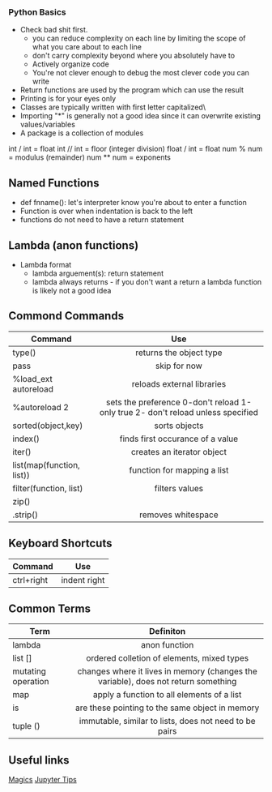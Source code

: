   ### Python Basics
  
  * Check bad shit first.
    * you can reduce complexity on each line by limiting the scope of what you care about to each line
    * don't carry complexity beyond where you absolutely have to
    * Actively organize code
    * You're not clever enough to debug the most clever code you can write
  * Return functions are used by the program which can use the result
  * Printing is for your eyes only
  * Classes are typically written with first letter capitalized\\
  * Importing "*" is generally not a good idea since it can overwrite existing values/variables 
  * A package is a collection of modules 
  
  int / int = float
  int // int = floor (integer division)
  float / int = float
  num % num = modulus (remainder)
  num ** num = exponents
  
  ## Named Functions
  
  * def fnname(): let's interpreter know you're about to enter a function 
  * Function is over when indentation is back to the left 
  * functions do not need to have a return statement 
  
  ## Lambda (anon functions)
  
  * Lambda format 
    * lambda arguement(s): return statement
    * lambda always returns - if you don't want a return a lambda function is likely not a good idea
  
  ## Commond Commands
  | Command        | Use        |
  | ------------- |:-------------:|
  |type()|returns the object type|
  |pass|skip for now|
  |%load_ext autoreload|reloads external libraries|
  |%autoreload 2|sets the preference 0-don't reload 1- only true 2- don't reload unless specified|
  |sorted(object,key)|sorts objects|
  |index()|finds first occurance of a value|
  |iter()|creates an iterator object|
  |list(map(function, list))| function for mapping a list|
  |filter(function, list)|filters values|
  |zip()||
  |.strip()|removes whitespace|
  
  ## Keyboard Shortcuts
  
  | Command        | Use        |
  | ------------- |:-------------:|
  |ctrl+right|indent right|
  
  
  ## Common Terms
  | Term       | Definiton        |
  | ------------- |:-------------:|
  |lambda|anon function |
  |list []| ordered colletion of elements, mixed types|
  |mutating operation|changes where it lives in memory (changes the variable), does not return something|
  |map|apply a function to all elements of a list|
  |is|are these pointing to the same object in memory|
  |tuple () |immutable, similar to lists, does not need to be pairs|
  
  
  ## Useful links
  
  [Magics](https://ipython.org/ipython-doc/3/interactive/magics.html)
  [Jupyter Tips](https://www.dataquest.io/blog/jupyter-notebook-tips-tricks-shortcuts/)
  
